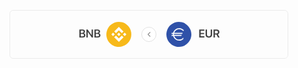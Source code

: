   <svg width="446" height="78" viewBox="0 0 446 78" fill="none" xmlns="http://www.w3.org/2000/svg"><rect x=".5" y=".5" width="445" height="77" rx="5.5" stroke="#000" stroke-opacity=".07"/><path d="M194.397 43.838c-2.671 10.715-13.523 17.235-24.239 14.563-10.711-2.67-17.231-13.524-14.559-24.237 2.67-10.716 13.522-17.237 24.234-14.566 10.715 2.672 17.235 13.525 14.564 24.24z" fill="#F7B91A"/><path d="M170.339 37.085L175 32.424l4.663 4.663 2.712-2.712L175 27l-7.373 7.373 2.712 2.712zM163 39l2.712-2.712 2.712 2.711-2.712 2.712L163 39zm7.339 1.915l4.661 4.66 4.663-4.662 2.713 2.71-.001.002L175 51l-7.373-7.373-.004-.004 2.716-2.708zm11.237-1.914l2.712-2.712L187 39.001l-2.712 2.712-2.712-2.712z" fill="#fff"/><path d="M177.751 38.999h.001L175 36.247l-2.034 2.033-.234.234-.482.482-.003.003.003.005 2.75 2.75L177.752 39l.001-.001-.002-.001" fill="#fff"/><path d="M290.397 43.838c-2.671 10.715-13.523 17.235-24.239 14.563-10.711-2.67-17.231-13.524-14.559-24.237 2.67-10.716 13.522-17.237 24.234-14.566 10.715 2.672 17.235 13.525 14.564 24.24z" fill="#2F51A8"/><path d="M259 38.167h2.546c-.046.277-.046.555-.046.833 0 .278 0 .556.046.833h-1.805L259 41.5h2.824c1.157 4.26 5.116 7.5 9.676 7.5 2.523 0 4.884-.995 6.667-2.616v-2.407c-1.528 2.037-3.959 3.356-6.667 3.356-3.704 0-6.875-2.453-7.94-5.833h11.273l.741-1.667h-12.361c-.046-.277-.046-.555-.046-.833 0-.231 0-.556.046-.833h13.102l.741-1.667H263.56c1.042-3.333 4.19-5.833 7.94-5.833 2.917 0 5.139 1.32 6.667 3.333l.74-1.644c-1.851-2.06-4.49-3.356-7.407-3.356-4.583 0-8.542 3.287-9.676 7.5h-2.083L259 38.167z" fill="#fff"/><circle cx="223" cy="39" r="11.5" fill="#fff" stroke="#E1E1E1"/><path fill-rule="evenodd" clip-rule="evenodd" d="M225.287 42.627a.554.554 0 01-.784 0l-3.235-3.235a.554.554 0 010-.784l3.235-3.235a.554.554 0 11.784.784L222.444 39l2.843 2.843a.556.556 0 010 .784z" fill="#898989"/><path d="M117.102 44c2.707 0 4.35-1.371 4.35-3.603 0-1.68-1.204-2.919-2.927-3.085v-.07c1.301-.212 2.312-1.398 2.312-2.76 0-1.925-1.485-3.165-3.788-3.165h-5.265V44h5.318zm-3.05-10.916h2.426c1.353 0 2.118.624 2.118 1.731 0 1.178-.888 1.846-2.47 1.846h-2.074v-3.577zm0 9.15v-3.965h2.434c1.741 0 2.655.677 2.655 1.97 0 1.3-.888 1.994-2.558 1.994h-2.531zM125.258 44v-8.895h.079L131.639 44h1.951V31.317h-2.18v8.886h-.079l-6.293-8.886h-1.969V44h2.189zm15.89 0c2.707 0 4.351-1.371 4.351-3.603 0-1.68-1.204-2.919-2.927-3.085v-.07c1.301-.212 2.312-1.398 2.312-2.76 0-1.925-1.486-3.165-3.788-3.165h-5.265V44h5.317zm-3.049-10.916h2.425c1.354 0 2.119.624 2.119 1.731 0 1.178-.888 1.846-2.47 1.846h-2.074v-3.577zm0 9.15v-3.965h2.434c1.74 0 2.655.677 2.655 1.97 0 1.3-.888 1.994-2.558 1.994h-2.531zm173.675-.15h-5.941v-3.621h5.616V36.66h-5.616v-3.428h5.941v-1.916h-8.209V44h8.209v-1.916zm4.237-10.767h-2.268v8.21c0 2.768 2.004 4.684 5.212 4.684 3.217 0 5.212-1.916 5.212-4.685v-8.209h-2.259v8.007c0 1.732-1.072 2.91-2.953 2.91-1.881 0-2.944-1.178-2.944-2.91v-8.007zm12.674 1.837h2.513c1.433 0 2.321.826 2.321 2.162 0 1.371-.835 2.171-2.277 2.171h-2.557v-4.333zm0 6.073h2.452L333.633 44h2.584l-2.769-5.115c1.512-.545 2.391-1.943 2.391-3.621 0-2.426-1.644-3.947-4.386-3.947h-5.036V44h2.268v-4.773z" fill="#404040"/></svg>






<rect xmlns="http://www.w3.org/2000/svg" x=".5" y=".5" width="445" height="77" rx="5.5" stroke="#000" stroke-opacity=".07"/><path xmlns="http://www.w3.org/2000/svg" d="M194.397 43.838c-2.671 10.715-13.523 17.235-24.239 14.563-10.711-2.67-17.231-13.524-14.559-24.237 2.67-10.716 13.522-17.237 24.234-14.566 10.715 2.672 17.235 13.525 14.564 24.24z" fill="#F7931A"/><path xmlns="http://www.w3.org/2000/svg" d="M183.845 36.121c.398-2.661-1.628-4.092-4.399-5.046l.899-3.606-2.195-.547-.875 3.51a96.394 96.394 0 00-1.758-.413l.881-3.534-2.193-.546-.9 3.604a73.329 73.329 0 01-1.401-.33l.002-.011-3.026-.756-.584 2.344s1.628.373 1.594.396c.889.222 1.05.81 1.023 1.277l-1.024 4.107c.061.016.14.038.228.073l-.232-.057-1.435 5.754c-.109.27-.384.675-1.006.521.022.032-1.595-.398-1.595-.398l-1.089 2.512 2.856.712c.531.133 1.052.273 1.564.404l-.908 3.647 2.192.547.9-3.608c.598.162 1.18.312 1.749.453l-.897 3.591 2.195.547.908-3.64c3.742.709 6.556.423 7.741-2.962.954-2.725-.048-4.297-2.017-5.322 1.435-.331 2.515-1.274 2.803-3.222h-.001zm-5.014 7.032c-.679 2.725-5.267 1.252-6.755.882l1.205-4.83c1.488.37 6.258 1.105 5.55 3.948zm.678-7.071c-.618 2.479-4.438 1.22-5.676.91l1.092-4.381c1.239.309 5.229.885 4.584 3.47z" fill="#fff"/><path xmlns="http://www.w3.org/2000/svg" d="M290.397 43.838c-2.671 10.715-13.523 17.235-24.239 14.563-10.711-2.67-17.231-13.524-14.559-24.237 2.67-10.716 13.522-17.237 24.234-14.566 10.715 2.672 17.235 13.525 14.564 24.24z" fill="#2FA858"/><path xmlns="http://www.w3.org/2000/svg" d="M271.745 48.472v-1.418c3.244-.258 5.103-1.923 5.103-4.598 0-2.267-1.332-3.642-4.039-4.286l-1.064-.226v-4.458c1.311.172 2.224 1.075 2.256 2.213h2.567c-.053-2.417-1.922-4.146-4.823-4.404v-1.483h-1.482v1.483c-3.04.268-4.867 1.923-4.867 4.458 0 2.148 1.354 3.61 3.835 4.21l1.032.259v4.694c-1.515-.172-2.492-1.042-2.589-2.267h-2.621c.01 2.536 2.009 4.222 5.21 4.426v1.397h1.482zm2.492-5.737c0 1.29-.913 2.106-2.492 2.203V40.5c1.708.344 2.492 1.053 2.492 2.234zm-6.198-7.197c0-1.139.935-1.987 2.224-2.062v4.157c-1.451-.301-2.224-1.02-2.224-2.095z" fill="#fff"/><circle xmlns="http://www.w3.org/2000/svg" cx="223" cy="39" r="11.5" fill="#fff" stroke="#E1E1E1"/><path xmlns="http://www.w3.org/2000/svg" fill-rule="evenodd" clip-rule="evenodd" d="M221.268 35.373a.554.554 0 01.784 0l3.235 3.235a.556.556 0 010 .784l-3.235 3.235a.554.554 0 11-.784-.784L224.11 39l-2.842-2.843a.554.554 0 010-.784z" fill="#898989"/><path xmlns="http://www.w3.org/2000/svg" d="M118.479 44c2.708 0 4.351-1.371 4.351-3.603 0-1.68-1.204-2.919-2.927-3.085v-.07c1.301-.212 2.312-1.398 2.312-2.76 0-1.925-1.486-3.165-3.788-3.165h-5.265V44h5.317zm-3.049-10.916h2.425c1.354 0 2.119.624 2.119 1.731 0 1.178-.888 1.846-2.47 1.846h-2.074v-3.577zm0 9.15v-3.965h2.434c1.74 0 2.655.677 2.655 1.97 0 1.3-.888 1.994-2.558 1.994h-2.531zM129.809 44V33.233h3.788v-1.916h-9.844v1.916h3.797V44h2.259zm10.072.21c2.997 0 5.071-1.643 5.467-4.358h-2.224c-.352 1.529-1.556 2.434-3.234 2.434-2.198 0-3.586-1.784-3.586-4.632 0-2.83 1.397-4.623 3.577-4.623 1.643 0 2.935 1.046 3.234 2.637h2.233c-.282-2.725-2.523-4.562-5.467-4.562-3.604 0-5.898 2.505-5.898 6.548 0 4.07 2.277 6.557 5.898 6.557zm165.503-12.893h-2.268v8.21c0 2.768 2.004 4.684 5.212 4.684 3.217 0 5.212-1.916 5.212-4.685v-8.209h-2.259v8.007c0 1.732-1.072 2.91-2.953 2.91-1.881 0-2.944-1.178-2.944-2.91v-8.007zm9.887 9.115c.097 2.337 2.013 3.779 4.931 3.779 3.068 0 5.001-1.512 5.001-3.92 0-1.89-1.09-2.953-3.665-3.542l-1.459-.334c-1.556-.37-2.197-.861-2.197-1.705 0-1.055.967-1.758 2.399-1.758 1.45 0 2.444.712 2.549 1.899h2.162c-.053-2.233-1.898-3.745-4.693-3.745-2.76 0-4.72 1.521-4.72 3.771 0 1.81 1.108 2.935 3.445 3.472l1.644.386c1.6.378 2.25.906 2.25 1.82 0 1.054-1.064 1.81-2.593 1.81-1.547 0-2.716-.764-2.856-1.933h-2.198zm11.646-9.115V44h4.632c3.797 0 6.029-2.355 6.029-6.372 0-4.017-2.241-6.31-6.029-6.31h-4.632zm2.268 1.916h2.127c2.531 0 3.955 1.565 3.955 4.404 0 2.891-1.407 4.447-3.955 4.447h-2.127v-8.85z" fill="#404040"/>